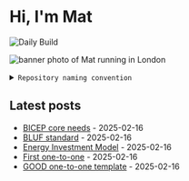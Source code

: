 # Hi, I'm Mat

![Daily Build](https://github.com/mat-0/mat-0/workflows/Daily%20Build/badge.svg)

![banner photo of Mat running in London](https://raw.githubusercontent.com/mat-0/mat-0/master/images/gh-header-image-cropped.jpg)

<details><summary><code>Repository naming convention</code></summary>
  
Repositories, where possible, are lowercase with underscores and follow the naming conventions below. 

  
- For demonstrations or proof of concepts, use the format `demo_name`.
- Boilerplate or templates are named in the format `template_name`.
  - where appropriate these are also published through GitHub pages and will be available at `username.github.io/repo_name`.
- WordPress-related content (mostly plugins) are prefixed with `wp_`.
- Twitter bots are prefixed with `bot_`.
- Standard repositories are named as they are, sometimes this might be a domain name e.g. `thechels.uk`.
</details>

## Latest posts

<!-- blog starts -->
- [BICEP core needs](https://thechels.uk/bicep-core-needs) - 2025-02-16
- [BLUF standard](https://thechels.uk/bluf-standard) - 2025-02-16
- [Energy Investment Model](https://thechels.uk/energy-investment-model) - 2025-02-16
- [First one-to-one](https://thechels.uk/first-one-to-one) - 2025-02-16
- [GOOD one-to-one template](https://thechels.uk/good-one-to-one-template) - 2025-02-16
<!-- blog ends -->
